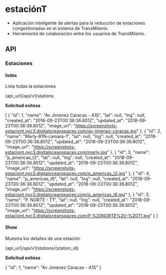 # estaciónT

- Aplicación inteligente de alertas para la reducción de estaciones congestionadas en el sistema de TransMilenio.
- Herramienta de colaboración entre los usuarios de TransMilenio.

## API

### Estaciones

#### Index
Lista todas la estaciones

  {api_url}/api/v1/stations

  **Solicitud exitosa**

  [
    {
      "id": 1,
      "name": "Av Jimenez Caracas - A1S",
      "lat": null,
      "lng": null,
      "created_at": "2018-09-23T00:36:36.801Z",
      "updated_at": "2018-09-23T00:36:36.801Z",
      "image_url": "https://screenshots-estaciont.nyc3.digitaloceanspaces.com/av-jimenez-caracas.jpg"
    },
    {
      "id": 2,
      "name": "Marly-B1N-camara-1",
      "lat": null,
      "lng": null,
      "created_at": "2018-09-23T00:36:36.801Z",
      "updated_at": "2018-09-23T00:36:36.801Z",
      "image_url": "https://screenshots-estaciont.nyc3.digitaloceanspaces.com/marly.jpg"
    },
    {
      "id": 3,
      "name": "p_americas_t2",
      "lat": null,
      "lng": null,
      "created_at": "2018-09-23T00:36:36.801Z",
      "updated_at": "2018-09-23T00:36:36.801Z",
      "image_url": "https://screenshots-estaciont.nyc3.digitaloceanspaces.com/p_americas_t2.jpg"
    },
    {
      "id": 4,
      "name": "p_americas_t6",
      "lat": null,
      "lng": null,
      "created_at": "2018-09-23T00:36:36.801Z",
      "updated_at": "2018-09-23T00:36:36.801Z",
      "image_url": "https://screenshots-estaciont.nyc3.digitaloceanspaces.com/p_americas_t6.jpg"
    },
    {
      "id": 5,
      "name": "P. NORTE - T1",
      "lat": null,
      "lng": null,
      "created_at": "2018-09-23T00:36:36.801Z",
      "updated_at": "2018-09-23T00:36:36.801Z",
      "image_url": "https://screenshots-estaciont.nyc3.digitaloceanspaces.com/P.%20NORTE%20-%20T1.jpg"
    }
  ]

#### Show
Muestra los detalles de una estación

  {api_url}/api/v1/stations/{station_id}

  **Solicitud exitosa**

  {
    "id": 1,
    "name": "Av Jimenez Caracas - A1S"
  }
